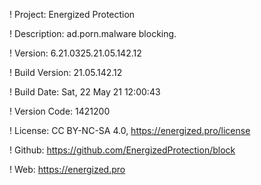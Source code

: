 ! Project: Energized Protection

! Description: ad.porn.malware blocking.

! Version: 6.21.0325.21.05.142.12

! Build Version: 21.05.142.12

! Build Date: Sat, 22 May 21 12:00:43

! Version Code: 1421200

! License: CC BY-NC-SA 4.0, https://energized.pro/license

! Github: https://github.com/EnergizedProtection/block

! Web: https://energized.pro
